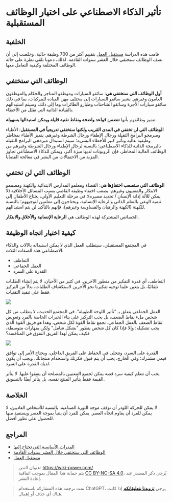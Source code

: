# تأثير الذكاء الاصطناعي على اختيار الوظائف المستقبلية

## الخلفية

قامت هذه الدراسة [مستقبل العمل](http://sep4u.gr/wp-content/uploads/The_Future_of_Employment_ox_2013.pdf) بتقييم أكثر من 700 وظيفة حالية، وخلصت إلى أن نصف الوظائف ستختفي خلال العشر سنوات القادمة. لذلك، دعونا نلقي نظرة على حالة الوظائف المختلفة وكيفية التعامل معها.

## الوظائف التي ستختفي

**أول الوظائف التي ستختفي هي**: سائقو السيارات وموظفو المتاجر والحكام والموظفون العامون وغيرهم. يشير سائقو السيارات إلى مختلف مهن القيادة للمركبات، بما في ذلك سائقو سيارات الأجرة وسائقو الشاحنات وطيارو الطائرات وما إلى ذلك، وسيتم استبدالهم بالقيادة الذاتية التي تقلل من الأخطاء.

تتميز وظائفهم بأنها **تتضمن قواعد واضحة ونقاط تقنية قليلة ويمكن استبدالها بسهولة**.

**الوظائف التي لن تختفي في المدى القريب ولكنها ستختفي تدريجياً في المستقبل**: الأطباء ومبرمجو البرامج الثقيلة ورجال الإطفاء ورجال الشرطة وغيرهم. يتميز الأطباء بمخاطر وظيفية عالية وتأثير كبير للأخطاء البشرية؛ سيتم استبدال مبرمجي البرامج الثقيلة بالبرمجة الذاتية للذكاء الاصطناعي؛ بالنسبة لرجال الإطفاء ورجال الشرطة وغيرهم من الوظائف العالية المخاطر، فإن الروبوتات لديها ميزة أكبر، ويمكن للذكاء الاصطناعي تجاوز المزيد من الاحتمالات من البشر في معالجة القضايا.

## الوظائف التي لن تختفي

**الوظائف التي ستصعب اختفاؤها هي**: القضاة ومعلمو المدارس الابتدائية والكهنة ومصممو الابتكار والمغنيون وغيرهم. يصعب اختفاء وظيفة القاضي بسبب المسائل الأخلاقية (لا يمكن للآلة إدانة الإنسان / تحديد مصيره)؛ في مرحلة التعليم الأولي، يحتاج الأطفال إلى تنمية الوعي بالتعلم الذاتي والرعاية الإنسانية، ويحتاجون إلى معلمين لتوجيههم؛ بالنسبة للكهنة (الكهنة والرهبان والقساوسة وغيرهم)، فإنهم بالتأكيد لن يتم استبدالهم.

الخصائص المشتركة لهذه الوظائف هي **الرعاية الإنسانية والأخلاق والابتكار**.

## كيفية اختيار اتجاه الوظيفة

في المجتمع المستقبلي، سيتطلب العمل الذي لا يمكن استبداله بالآلات والذكاء الاصطناعي هذه الصفات الثلاث:

- التعاطف
- العمل الجماعي
- القدرة على السرد

التعاطف، أي قدرة التفكير من منظور الآخرين. في كثير من الأحيان، لا يتم إنشاء الطلبات تلقائيًا، بل يتعين علينا توجيه تفكيرنا نحو الآخرين لاستكشاف الطلبات، بدلاً من التركيز فقط على تنفيذ التقنيات.

![](https://img.wiki-power.com/d/wiki-media/img/20200226140150.png)

العمل الجماعي يتعلق بـ "تأثير اللوحة الطويلة". في المجتمع الحديث، لا يتطلب من كل شخص ملء نقاط الضعف، بل يجب التركيز على بناء الخبرات الخاصة بالفرد وتعويض نقاط الضعف بالعمل الجماعي. تجمع نقاط القوة لكل شخص، وهذا هو فريق القوة الذي يجب تشكيله؛ وإلا فإذا كان كل شخص يتطور "بشكل شامل" ولكن بمهارات متوسطة، فكيف يمكن لهذا الفريق التفوق في المنافسة؟

![](https://img.wiki-power.com/d/wiki-media/img/20200226140223.png)

القدرة على السرد، وتتجلى في الحفاظ على الفريق الداخلي، ويحتاج الأمر إلى توافق قيمي مشترك؛ وفي الخارج، يجب أن يتم قبول فكرتك واستخدام منتجاتك، ويجب أن يكون لديك القدرة على السرد.

يجب أن تتعلم كيفية سرد قصة يمكن لجميع المعنيين بالمصلحة أن يتفقوا عليها. لا يتأثر القيمة فقط بتأثير المنتج نفسه، بل يتأثر أيضًا بالتسويق.

## الخلاصة

لا يمكن للحركة اللودر أن توقف موجة الثورة الصناعية. بالنسبة للأشخاص العاديين، لا يمكن للفرد أن يقاوم اتجاه العصر. يمكن للفرد أن يتنبأ بموجة العصر ويستفيد منها للحصول على تطور أفضل.

## المراجع

- [القدرات الأساسية التي تحتاج إليها](https://mp.weixin.qq.com/s?__biz=MzIyODI1MzYyNA==&mid=2653540387&idx=1&sn=985fbe7c3ca0a3ac90d5f56356eac31a&scene=21##wechat_redirect)
- [الوظائف التي ستختفي خلال العشر سنوات القادمة](https://www.youtube.com/watch?v=Mshz9DxQLbE&list=PLxaBD9eBZcGTZaMZ-3HN5zXFQ06FDOjzJ&index=2&t=0s)
- [مستقبل العمل](http://sep4u.gr/wp-content/uploads/The_Future_of_Employment_ox_2013.pdf)

> عنوان النص: <https://wiki-power.com/>  
> يتم حماية هذا المقال بموجب اتفاقية [CC BY-NC-SA 4.0](https://creativecommons.org/licenses/by/4.0/deed.zh)، يُرجى ذكر المصدر عند إعادة النشر.

> تمت ترجمة هذه المشاركة باستخدام ChatGPT، يرجى [**تزويدنا بتعليقاتكم**](https://github.com/linyuxuanlin/Wiki_MkDocs/issues/new) إذا كانت هناك أي حذف أو إهمال.
